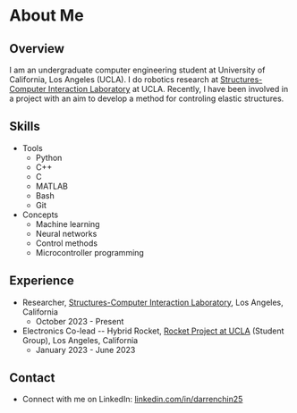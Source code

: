 # About Me

<!--
**hungrychen/hungrychen** is a ✨ _special_ ✨ repository because its `README.md` (this file) appears on your GitHub profile.

Here are some ideas to get you started:

- 🔭 I’m currently working on ...
- 🌱 I’m currently learning ...
- 👯 I’m looking to collaborate on ...
- 🤔 I’m looking for help with ...
- 💬 Ask me about ...
- 📫 How to reach me: ...
- 😄 Pronouns: ...
- ⚡ Fun fact: ...
-->

## Overview

I am an undergraduate computer engineering student at University of California, Los Angeles (UCLA). I do robotics research at  [Structures-Computer Interaction Laboratory](https://structures.computer/) at UCLA. Recently, I have been involved in a project with an aim to develop a method for controling elastic structures.

## Skills
* Tools
    * Python
    * C++
    * C
    * MATLAB
    * Bash
    * Git
* Concepts
    * Machine learning
    * Neural networks
    * Control methods
    * Microcontroller programming

## Experience

* Researcher, [Structures-Computer Interaction Laboratory](https://structures.computer), Los Angeles, California
    * October 2023 - Present
* Electronics Co-lead -- Hybrid Rocket, [Rocket Project at UCLA](https://www.rocketproject.seas.ucla.edu/) (Student Group), Los Angeles, California
    * January 2023 - June 2023

## Contact
* Connect with me on LinkedIn: [linkedin.com/in/darrenchin25](https://linkedin.com/in/darrenchin25)
